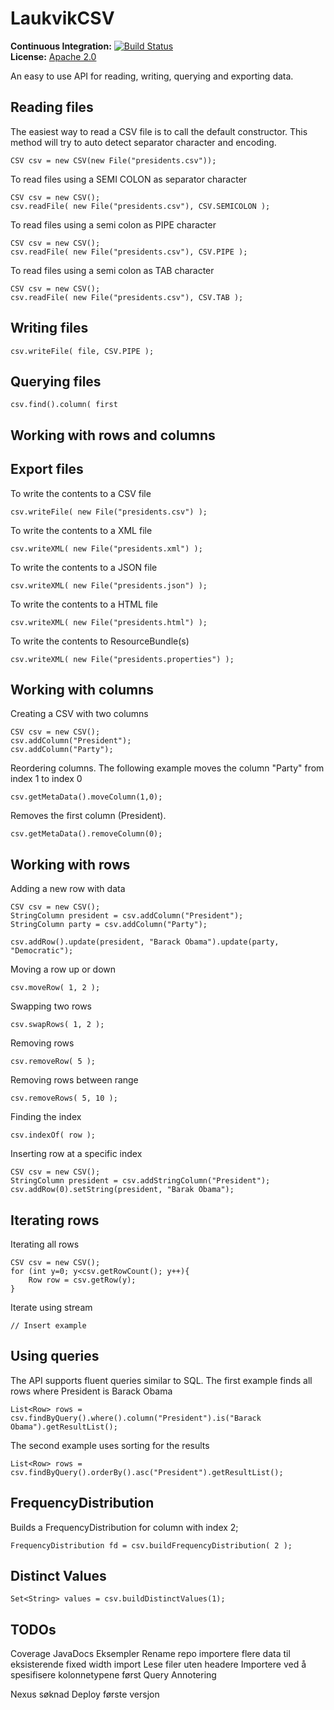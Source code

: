 LaukvikCSV
==========

**Continuous Integration:** [![Build Status](https://travis-ci.org/laukvik/LaukvikCSV.svg?branch=master)](https://travis-ci.org/laukvik/LaukvikCSV) <br/>
**License:** [Apache 2.0](http://www.apache.org/licenses/LICENSE-2.0)<br/>


An easy to use API for reading, writing, querying and exporting data.


## Reading files

The easiest way to read a CSV file is to call the default constructor. This method will try to auto detect separator character and encoding.

    CSV csv = new CSV(new File("presidents.csv"));
    
To read files using a SEMI COLON as separator character

    CSV csv = new CSV();
    csv.readFile( new File("presidents.csv"), CSV.SEMICOLON );

To read files using a semi colon as PIPE character

    CSV csv = new CSV();
    csv.readFile( new File("presidents.csv"), CSV.PIPE );

To read files using a semi colon as TAB character

    CSV csv = new CSV();
    csv.readFile( new File("presidents.csv"), CSV.TAB );

## Writing files

    csv.writeFile( file, CSV.PIPE );

## Querying files

    csv.find().column( first

## Working with rows and columns







## Export files

To write the contents to a CSV file

    csv.writeFile( new File("presidents.csv") );

To write the contents to a XML file

    csv.writeXML( new File("presidents.xml") );

To write the contents to a JSON file

    csv.writeXML( new File("presidents.json") );
    
To write the contents to a HTML file

    csv.writeXML( new File("presidents.html") );
    
To write the contents to ResourceBundle(s)

    csv.writeXML( new File("presidents.properties") );



## Working with columns

Creating a CSV with two columns

    CSV csv = new CSV();
    csv.addColumn("President");
    csv.addColumn("Party");
    
Reordering columns. The following example moves the column "Party" from index 1 to index 0 

    csv.getMetaData().moveColumn(1,0);
    
Removes the first column (President).

    csv.getMetaData().removeColumn(0);

    
    
    

## Working with rows

Adding a new row with data

    CSV csv = new CSV();
    StringColumn president = csv.addColumn("President");
    StringColumn party = csv.addColumn("Party");
    
    csv.addRow().update(president, "Barack Obama").update(party, "Democratic");

Moving a row up or down

    csv.moveRow( 1, 2 );
    
Swapping two rows

    csv.swapRows( 1, 2 );
    
Removing rows

    csv.removeRow( 5 );
    
Removing rows between range

    csv.removeRows( 5, 10 );
    
Finding the index

    csv.indexOf( row );

Inserting row at a specific index

    CSV csv = new CSV();
    StringColumn president = csv.addStringColumn("President");
    csv.addRow(0).setString(president, "Barak Obama");



## Iterating rows

Iterating all rows

    CSV csv = new CSV();
    for (int y=0; y<csv.getRowCount(); y++){
        Row row = csv.getRow(y);
    }

Iterate using stream
    
    // Insert example



## Using queries 

The API supports fluent queries similar to SQL. The first example finds all rows where President is Barack Obama

    List<Row> rows = csv.findByQuery().where().column("President").is("Barack Obama").getResultList();
    
The second example uses sorting for the results
    
    List<Row> rows = csv.findByQuery().orderBy().asc("President").getResultList();



## FrequencyDistribution

Builds a FrequencyDistribution for column with index 2;

    FrequencyDistribution fd = csv.buildFrequencyDistribution( 2 );


## Distinct Values

    Set<String> values = csv.buildDistinctValues(1);



## TODOs

Coverage
JavaDocs
Eksempler
Rename repo
importere flere data til eksisterende
fixed width import
Lese filer uten headere
Importere ved å spesifisere kolonnetypene først
Query
Annotering

Nexus søknad
Deploy første versjon